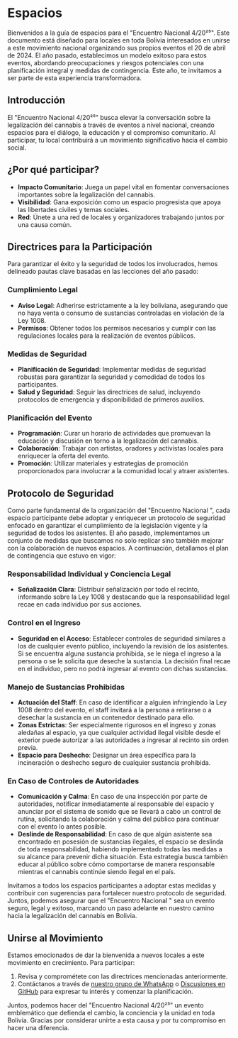 # Espacios

Bienvenidos a la guía de espacios para el "Encuentro Nacional 4/20²⁵". Este documento está diseñado para locales en toda Bolivia interesados en unirse a este movimiento nacional organizando sus propios eventos el 20 de abril de 2024. El año pasado, establecimos un modelo exitoso para estos eventos, abordando preocupaciones y riesgos potenciales con una planificación integral y medidas de contingencia. Este año, te invitamos a ser parte de esta experiencia transformadora.

## Introducción
El "Encuentro Nacional 4/20²⁵" busca elevar la conversación sobre la legalización del cannabis a través de eventos a nivel nacional, creando espacios para el diálogo, la educación y el compromiso comunitario. Al participar, tu local contribuirá a un movimiento significativo hacia el cambio social.

## ¿Por qué participar?
- **Impacto Comunitario**: Juega un papel vital en fomentar conversaciones importantes sobre la legalización del cannabis.
- **Visibilidad**: Gana exposición como un espacio progresista que apoya las libertades civiles y temas sociales.
- **Red**: Únete a una red de locales y organizadores trabajando juntos por una causa común.

## Directrices para la Participación
Para garantizar el éxito y la seguridad de todos los involucrados, hemos delineado pautas clave basadas en las lecciones del año pasado:

### Cumplimiento Legal
- **Aviso Legal**: Adherirse estrictamente a la ley boliviana, asegurando que no haya venta o consumo de sustancias controladas en violación de la Ley 1008.
- **Permisos**: Obtener todos los permisos necesarios y cumplir con las regulaciones locales para la realización de eventos públicos.

### Medidas de Seguridad
- **Planificación de Seguridad**: Implementar medidas de seguridad robustas para garantizar la seguridad y comodidad de todos los participantes.
- **Salud y Seguridad**: Seguir las directrices de salud, incluyendo protocolos de emergencia y disponibilidad de primeros auxilios.

### Planificación del Evento
- **Programación**: Curar un horario de actividades que promuevan la educación y discusión en torno a la legalización del cannabis.
- **Colaboración**: Trabajar con artistas, oradores y activistas locales para enriquecer la oferta del evento.
- **Promoción**: Utilizar materiales y estrategias de promoción proporcionados para involucrar a la comunidad local y atraer asistentes.

## Protocolo de Seguridad

Como parte fundamental de la organización del "Encuentro Nacional ", cada espacio participante debe adoptar y enriquecer un protocolo de seguridad enfocado en garantizar el cumplimiento de la legislación vigente y la seguridad de todos los asistentes. El año pasado, implementamos un conjunto de medidas que buscamos no solo replicar sino también mejorar con la colaboración de nuevos espacios. A continuación, detallamos el plan de contingencia que estuvo en vigor:

### Responsabilidad Individual y Conciencia Legal
- **Señalización Clara**: Distribuir señalización por todo el recinto, informando sobre la Ley 1008 y destacando que la responsabilidad legal recae en cada individuo por sus acciones.
  
### Control en el Ingreso
- **Seguridad en el Acceso**: Establecer controles de seguridad similares a los de cualquier evento público, incluyendo la revisión de los asistentes. Si se encuentra alguna sustancia prohibida, se le niega el ingreso a la persona o se le solicita que deseche la sustancia. La decisión final recae en el individuo, pero no podrá ingresar al evento con dichas sustancias.
  
### Manejo de Sustancias Prohibidas
- **Actuación del Staff**: En caso de identificar a alguien infringiendo la Ley 1008 dentro del evento, el staff invitará a la persona a retirarse o a desechar la sustancia en un contenedor destinado para ello.
- **Zonas Estrictas**: Ser especialmente rigurosos en el ingreso y zonas aledañas al espacio, ya que cualquier actividad ilegal visible desde el exterior puede autorizar a las autoridades a ingresar al recinto sin orden previa.
- **Espacio para Deshecho**: Designar un área específica para la incineración o deshecho seguro de cualquier sustancia prohibida.

### En Caso de Controles de Autoridades
- **Comunicación y Calma**: En caso de una inspección por parte de autoridades, notificar inmediatamente al responsable del espacio y anunciar por el sistema de sonido que se llevará a cabo un control de rutina, solicitando la colaboración y calma del público para continuar con el evento lo antes posible.
- **Deslinde de Responsabilidad**: En caso de que algún asistente sea encontrado en posesión de sustancias ilegales, el espacio se deslinda de toda responsabilidad, habiendo implementado todas las medidas a su alcance para prevenir dicha situación. Esta estrategia busca también educar al público sobre cómo comportarse de manera responsable mientras el cannabis continúe siendo ilegal en el país.

Invitamos a todos los espacios participantes a adoptar estas medidas y contribuir con sugerencias para fortalecer nuestro protocolo de seguridad. Juntos, podemos asegurar que el "Encuentro Nacional " sea un evento seguro, legal y exitoso, marcando un paso adelante en nuestro camino hacia la legalización del cannabis en Bolivia.


## Unirse al Movimiento
Estamos emocionados de dar la bienvenida a nuevos locales a este movimiento en crecimiento. Para participar:
1. Revisa y comprométete con las directrices mencionadas anteriormente.
2. Contáctanos a través de [nuestro grupo de WhatsApp](https://chat.whatsapp.com/KvN6wsDnoLR1ytdLJI3m00) o [Discusiones en GitHub](https://github.com/barranco-life/420/discussions) para expresar tu interés y comenzar la planificación.

Juntos, podemos hacer del "Encuentro Nacional 4/20²⁵" un evento emblemático que defienda el cambio, la conciencia y la unidad en toda Bolivia. Gracias por considerar unirte a esta causa y por tu compromiso en hacer una diferencia.
